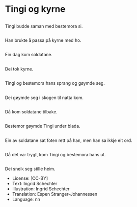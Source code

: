 # Tingi og kyrne

##
Tingi budde saman med bestemora si.

##
Han brukte å passa på kyrne med ho.

##
Ein dag kom soldatane.

##
Dei tok kyrne.

##
Tingi og bestemora hans sprang og gøymde seg.

##
Dei gøymde seg i skogen til natta kom.

##
Då kom soldatane tilbake.

##
Bestemor gøymde Tingi under blada.

##
Ein av soldatane sat foten rett på han, men han sa ikkje eit ord.

##
Då det var trygt, kom Tingi og bestemora hans ut.

##
Dei sneik seg stille heim.

* License: [CC-BY]
* Text: Ingrid Schechter
* Illustration: Ingrid Schechter
* Translation: Espen Stranger-Johannessen
* Language: nn
